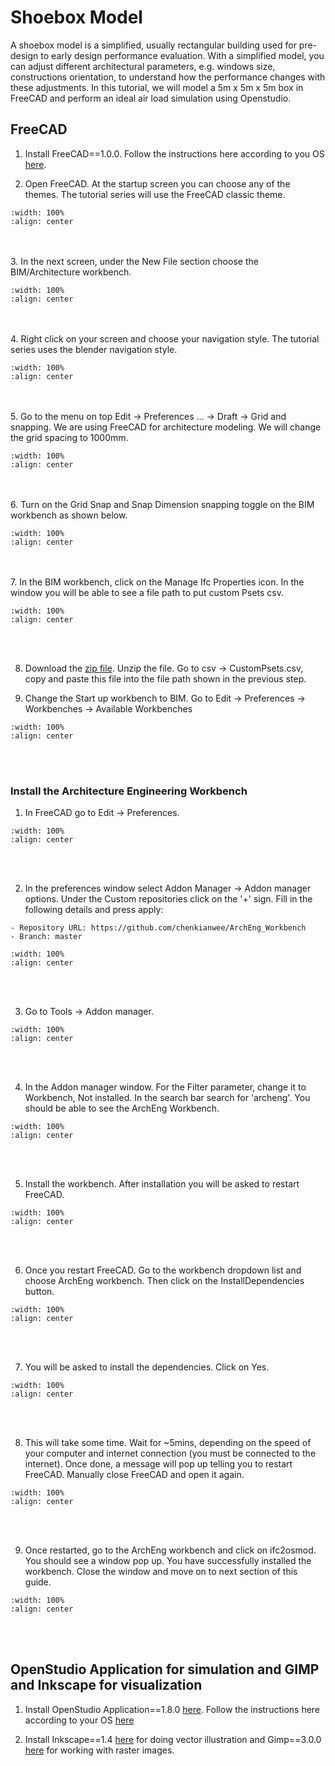 # Shoebox Model

A shoebox model is a simplified, usually rectangular building used for pre-design to early design performance evaluation. With a simplified model, you can adjust different architectural parameters, e.g. windows size, constructions orientation, to understand how the performance changes with these adjustments. In this tutorial, we will model a 5m x 5m x 5m box in FreeCAD and perform an ideal air load simulation using Openstudio. 

## FreeCAD
1. Install FreeCAD==1.0.0. Follow the instructions here according to you OS <a href="https://www.freecad.org/downloads.php" target="_blank">here</a>.

2. Open FreeCAD. At the startup screen you can choose any of the themes. The tutorial series will use the FreeCAD classic theme.
```{image} ../_static/start/start1.png
:width: 100%
:align: center
```
<br/><br/>
3. In the next screen, under the New File section choose the BIM/Architecture workbench. 
```{image} ../_static/start/start2.png
:width: 100%
:align: center
```
<br/><br/>
4. Right click on your screen and choose your navigation style. The tutorial series uses the blender navigation style.
```{image} ../_static/start/start3.png
:width: 100%
:align: center
```
<br/><br/>
5. Go to the menu on top Edit -> Preferences ... -> Draft -> Grid and snapping. We are using FreeCAD for architecture modeling. We will change the grid spacing to 1000mm.
```{image} ../_static/start/start4.png
:width: 100%
:align: center
```
<br/><br/>
6. Turn on the Grid Snap and Snap Dimension snapping toggle on the BIM workbench as shown below.
```{image} ../_static/start/start5.png
:width: 100%
:align: center
```
<br/><br/>
7. In the BIM workbench, click on the Manage Ifc Properties icon. In the window you will be able to see a file path to put custom Psets csv.
```{image} ../_static/start/start6.png
:width: 100%
:align: center
```
<br/><br/>

8. Download the <a href="https://github.com/chenkianwee/ifc2osmod_gendgn_egs/archive/refs/heads/main.zip" target="_blank">zip file</a>. Unzip the file. Go to csv -> CustomPsets.csv, copy and paste this file into the file path shown in the previous step.

9. Change the Start up workbench to BIM. Go to Edit -> Preferences -> Workbenches -> Available Workbenches
```{image} ../_static/start/start7.png
:width: 100%
:align: center
```
<br/><br/>

### Install the Architecture Engineering Workbench
1. In FreeCAD go to Edit -> Preferences.
```{image} ../_static/start/start8.png
:width: 100%
:align: center
```
<br/><br/>

2. In the preferences window select Addon Manager -> Addon manager options. Under the Custom repositories click on the '+' sign. Fill in the following details and press apply:
```
- Repository URL: https://github.com/chenkianwee/ArchEng_Workbench
- Branch: master
```
```{image} ../_static/start/start9.png
:width: 100%
:align: center
```
<br/><br/>

3. Go to Tools -> Addon manager.
```{image} ../_static/start/start10.png
:width: 100%
:align: center
```
<br/><br/>

4. In the Addon manager window. For the Filter parameter, change it to Workbench, Not installed. In the search bar search for 'archeng'. You should be able to see the ArchEng Workbench.
```{image} ../_static/start/start11.png
:width: 100%
:align: center
```
<br/><br/>

5. Install the workbench. After installation you will be asked to restart FreeCAD.
```{image} ../_static/start/start12.png
:width: 100%
:align: center
```
<br/><br/>

6. Once you restart FreeCAD. Go to the workbench dropdown list and choose ArchEng workbench. Then click on the InstallDependencies button.
```{image} ../_static/start/start13.png
:width: 100%
:align: center
```
<br/><br/>

7. You will be asked to install the dependencies. Click on Yes.
```{image} ../_static/start/start14.png
:width: 100%
:align: center
```
<br/><br/>

8. This will take some time. Wait for ~5mins, depending on the speed of your computer and internet connection (you must be connected to the internet). Once done, a message will pop up telling you to restart FreeCAD. Manually close FreeCAD and open it again.
```{image} ../_static/start/start15.png
:width: 100%
:align: center
```
<br/><br/>

9. Once restarted, go to the ArchEng workbench and click on ifc2osmod. You should see a window pop up. You have successfully installed the workbench. Close the window and move on to next section of this guide.
```{image} ../_static/start/start16.png
:width: 100%
:align: center
```
<br/><br/>

## OpenStudio Application for simulation and GIMP and Inkscape for visualization
1. Install OpenStudio Application==1.8.0 <a href="https://github.com/openstudiocoalition/OpenStudioApplication/releases/tag/v1.8.0" target="_blank">here</a>. Follow the instructions here according to your OS <a href="https://openstudiocoalition.org/getting_started/getting_started/" target="_blank">here</a>

2. Install Inkscape==1.4 <a href="https://inkscape.org/release/inkscape-1.4/" target="_blank">here</a> for doing vector illustration and Gimp==3.0.0 <a href="https://www.gimp.org/downloads/" target="_blank">here</a> for working with raster images.

